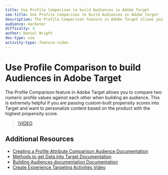 ```yaml
---
title: Use Profile Comparison to build Audiences in Adobe Target
seo-title: Use Profile Comparison to build Audiences in Adobe Target
description: The Profile Comparison feature in Adobe Target allows you to compare two numeric profile values against each other when building an audience. This is extremely helpful if you are passing custom-built propensity scores into Target and want to personalize content based on the product with the highest propensity score.
audience: marketer
difficulty: 3
author: Daniel Wright
doc-type: use
activity-type: feature-video
---
```


# Use Profile Comparison to build Audiences in Adobe Target

The Profile Comparison feature in Adobe Target allows you to compare two numeric profile values against each other when building an audience. This is extremely helpful if you are passing custom-built propensity scores into Target and want to personalize content based on the product with the highest propensity score.

>[!VIDEO](https://video.tv.adobe.com/v/23218/?quality=12)

## Additional Resources

* [Creating a Profile Attribute Comparison Audience Documentation](https://docs.adobe.com/content/help/en/target/using/audiences/create-audiences/creating-a-profile-attribute-comparison-audience.html)
* [Methods to get Data into Target Documentation](https://docs.adobe.com/content/help/en/target/using/implement-target/before-implement/methods/methods-to-get-data-into-target.html)
* [Building Audiences documentation Documentation](https://docs.adobe.com/content/help/en/target/using/audiences/create-audiences/create-audience.html)
* [Create Experience Targeting Activities Video](../activities/experience-targeting-feature-video-use.md)